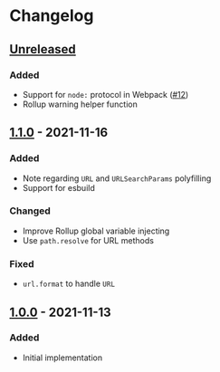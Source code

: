 # Changelog

## [Unreleased][]

### Added

-   Support for `node:` protocol in Webpack
    ([#12](https://github.com/niksy/node-stdlib-browser/))
-   Rollup warning helper function

## [1.1.0][] - 2021-11-16

### Added

-   Note regarding `URL` and `URLSearchParams` polyfilling
-   Support for esbuild

### Changed

-   Improve Rollup global variable injecting
-   Use `path.resolve` for URL methods

### Fixed

-   `url.format` to handle `URL`

## [1.0.0][] - 2021-11-13

### Added

-   Initial implementation

[unreleased]: https://github.com/niksy/node-stdlib-browser/compare/v1.0.0...HEAD
[1.0.0]: https://github.com/niksy/node-stdlib-browser/tree/v1.0.0
[unreleased]: https://github.com/niksy/node-stdlib-browser/compare/v1.1.0...HEAD
[1.1.0]: https://github.com/niksy/node-stdlib-browser/tree/v1.1.0
